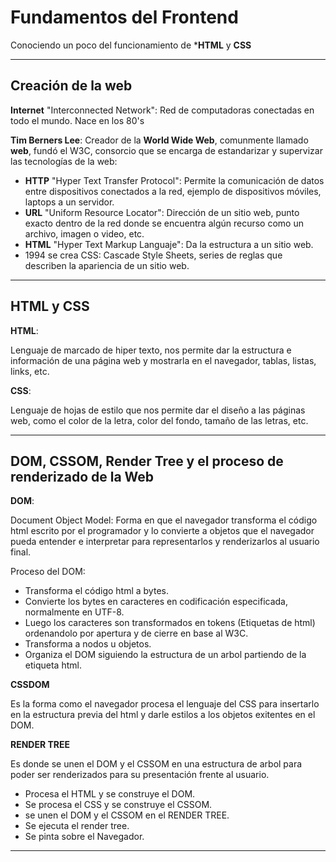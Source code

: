 # Fundamentos del Frontend

Conociendo un poco del funcionamiento de ***HTML** y **CSS**

---

## **Creación de la web**
**Internet** "Interconnected Network": Red de computadoras conectadas en todo el mundo. Nace en los 80's

**Tim Berners Lee**: Creador de la **World Wide Web**, comunmente llamado **web**, fundó el W3C, consorcio que se encarga de estandarizar y supervizar las tecnologías de la web:

* **HTTP** "Hyper Text Transfer Protocol": Permite la comunicación de datos entre dispositivos conectados a la red, ejemplo de dispositivos móviles, laptops a un servidor.
* **URL** "Uniform Resource Locator": Dirección de un sitio web, punto exacto dentro de la red donde se encuentra algún recurso como un archivo, imagen o video, etc.
* **HTML** "Hyper Text Markup Languaje": Da la estructura a un sitio web.
* 1994 se crea CSS: Cascade Style Sheets, series de reglas que describen la apariencia de un sitio web.

---

## **HTML y CSS**

**HTML**:

Lenguaje de marcado de hiper texto, nos permite dar la estructura e información de una página web y mostrarla en el navegador, tablas, listas, links, etc.

**CSS**:

Lenguaje de hojas de estilo que nos permite dar el diseño a las páginas web, como el color de la letra, color del fondo, tamaño de las letras, etc.

---

## **DOM, CSSOM, Render Tree y el proceso de renderizado de la Web**

**DOM**: 

Document Object Model: Forma en que el navegador transforma el código html escrito por el programador y lo convierte a objetos que el navegador pueda entender e interpretar para representarlos y renderizarlos al usuario final.

Proceso del DOM:

* Transforma el código html a bytes.
* Convierte los bytes en caracteres en codificación especificada, normalmente en UTF-8.
* Luego los caracteres son transformados en tokens (Etiquetas de html) ordenandolo por apertura y de cierre en base al W3C.
* Transforma a nodos u objetos.
* Organiza el DOM siguiendo la estructura de un arbol partiendo de la etiqueta html.

**CSSDOM**

Es la forma como el navegador procesa el lenguaje del CSS para insertarlo en la estructura previa del html y darle estilos a los objetos exitentes en el DOM.

**RENDER TREE**

Es donde se unen el DOM y el CSSOM en una estructura de arbol para poder ser renderizados para su presentación frente al usuario.

* Procesa el HTML y se construye el DOM.
* Se procesa el CSS y se construye el CSSOM.
* se unen el DOM y el CSSOM en el RENDER TREE.
* Se ejecuta el render tree.
* Se pinta sobre el Navegador.

---
